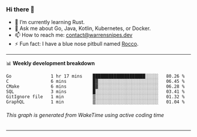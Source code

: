 ### Hi there 👋

- 🌱 I’m currently learning Rust.
- 💬 Ask me about Go, Java, Kotlin, Kubernetes, or Docker.
- 📫 How to reach me: contact@warrensnipes.dev
- ⚡ Fun fact: I have a blue nose pitbull named [Rocco](https://i.imgur.com/iLsSCKu.jpg).

-------

📊 **Weekly development breakdown**
<!--START_SECTION:waka-->

```text
Go               1 hr 17 mins    ████████████████████░░░░░   80.26 %
C                6 mins          █▓░░░░░░░░░░░░░░░░░░░░░░░   06.45 %
CMake            6 mins          █▓░░░░░░░░░░░░░░░░░░░░░░░   06.28 %
SQL              3 mins          █░░░░░░░░░░░░░░░░░░░░░░░░   03.41 %
GitIgnore file   1 min           ▒░░░░░░░░░░░░░░░░░░░░░░░░   01.32 %
GraphQL          1 min           ▒░░░░░░░░░░░░░░░░░░░░░░░░   01.04 %
```

<!--END_SECTION:waka-->
###### *This graph is generated from WakeTime using active coding time*
-------
